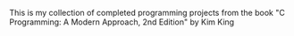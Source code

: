 This is my collection of completed programming projects from the book "C Programming: A Modern Approach, 2nd Edition" by Kim King
